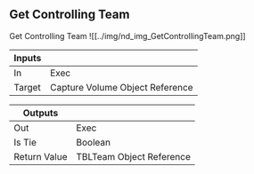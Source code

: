 ## Get Controlling Team
Get Controlling Team
![[../img/nd_img_GetControllingTeam.png]]

|Inputs||
|--|--|
| In | Exec |
| Target | Capture Volume Object Reference |

|Outputs||
|--|--|
| Out | Exec |
| Is Tie | Boolean |
| Return Value | TBLTeam Object Reference |
